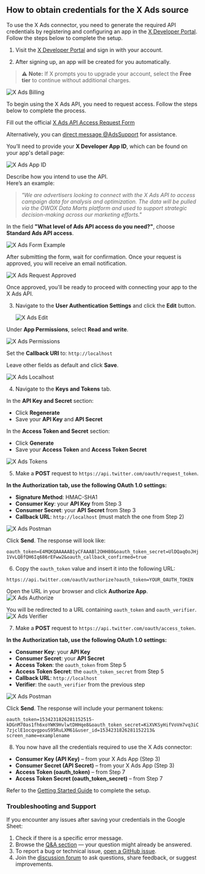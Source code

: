 ## How to obtain credentials for the X Ads source

To use the X Ads connector, you need to generate the required API credentials by registering and configuring an app in the [X Developer Portal](https://developer.x.com/). Follow the steps below to complete the setup.

1. Visit the [X Developer Portal](https://developer.x.com/) and sign in with your account.

2. After signing up, an app will be created for you automatically.

> ⚠️ **Note:** If X prompts you to upgrade your account, select the **Free tier** to continue without additional charges.

![X Ads Billing](res/xads_prices.png)

To begin using the X Ads API, you need to request access. Follow the steps below to complete the process. 

Fill out the official [X Ads API Access Request Form](https://docs.google.com/forms/d/e/1FAIpQLSftPYn1PeCkopGzlc-EW7mvwUm-S1P94RANGv6qncehoHJWKg/viewform)  

Alternatively, you can [direct message @AdsSupport](https://ads.x.com/en/help) for assistance.

You’ll need to provide your **X Developer App ID**, which can be found on your app's detail page:  

   ![X Ads App ID](res/xads_appid.png)

Describe how you intend to use the API.  
Here’s an example:

> _"We are advertisers looking to connect with the X Ads API to access campaign data for analysis and optimization. The data will be pulled via the OWOX Data Marts platform and used to support strategic decision-making across our marketing efforts."_

In the field **"What level of Ads API access do you need?"**, choose **Standard Ads API access**.

![X Ads Form Example](res/xads_formexample.png)

After submitting the form, wait for confirmation. Once your request is approved, you will receive an email notification.

![X Ads Request Approved](res/xads_requestapprove.png)

Once approved, you'll be ready to proceed with connecting your app to the X Ads API.

3. Navigate to the **User Authentication Settings** and click the **Edit** button.  

   ![X Ads Edit](res/xads_edit.png)

Under **App Permissions**, select **Read and write**.

   ![X Ads Permissions](res/xads_permissions.png)

Set the **Callback URI** to: `http://localhost`

Leave other fields as default and click **Save**.  

   ![X Ads Localhost](res/xads_localhost.png)

4. Navigate to the **Keys and Tokens** tab. 

In the **API Key and Secret** section:
   - Click **Regenerate**
   - Save your **API Key** and **API Secret**
   
In the **Access Token and Secret** section:
   - Click **Generate**
   - Save your **Access Token** and **Access Token Secret**

![X Ads Tokens](res/xads_tokens.png)

5. Make a **POST** request to `https://api.twitter.com/oauth/request_token`.

**In the Authorization tab, use the following OAuth 1.0 settings:**

- **Signature Method**: HMAC-SHA1  
- **Consumer Key**: your **API Key** from Step 3  
- **Consumer Secret**: your **API Secret** from Step 3  
- **Callback URL**: `http://localhost` (must match the one from Step 2)  

![X Ads Postman](res/xads_postman.png)

Click **Send**. The response will look like:

`
oauth_token=E4MQKQAAAAAB1yCFAAABl2OHH80&oauth_token_secret=UlDQaqOoJHj1VvLQ8fQH6Iq686rEFww2&oauth_callback_confirmed=true
`

6. Copy the `oauth_token` value and insert it into the following URL:

`https://api.twitter.com/oauth/authorize?oauth_token=YOUR_OAUTH_TOKEN`

Open the URL in your browser and click **Authorize App**.  
   ![X Ads Authorize](res/xads_authorize.png)

You will be redirected to a URL containing `oauth_token` and `oauth_verifier`.  
   ![X Ads Verifier](res/xads_verifier.png)

7. Make a **POST** request to `https://api.twitter.com/oauth/access_token`.

**In the Authorization tab, use the following OAuth 1.0 settings:**

- **Consumer Key**: your **API Key**
- **Consumer Secret**: your **API Secret**
- **Access Token**: the `oauth_token` from Step 5
- **Access Token Secret**: the `oauth_token_secret` from Step 5
- **Callback URL**: `http://localhost`
- **Verifier**: the `oauth_verifier` from the previous step

![X Ads Postman](res/xads_accesstoken.png)

Click **Send**. The response will include your permanent tokens:

`oauth_token=1534231826281152515-kDGnM70as1fh6xoYWK9HvlwtDHHqe8&oauth_token_secret=KiXVKSyHifVoVm7vq3iC7zjclE1ocqvgpouS95RuLXM61&user_id=1534231826281152213&
screen_name=examplename`

8. You now have all the credentials required to use the X Ads connector:

- **Consumer Key (API Key)** – from your X Ads App (Step 3)
- **Consumer Secret (API Secret)** – from your X Ads App (Step 3)
- **Access Token (oauth_token)** – from Step 7
- **Access Token Secret (oauth_token_secret)** – from Step 7

Refer to the [Getting Started Guide](GETTING_STARTED.md) to complete the setup.

### Troubleshooting and Support

If you encounter any issues after saving your credentials in the Google Sheet:

1. Check if there is a specific error message.
2. Browse the [Q&A section](https://github.com/OWOX/owox-data-marts/discussions/categories/q-a) — your question might already be answered.
3. To report a bug or technical issue, [open a GitHub issue](https://github.com/OWOX/owox-data-marts/issues).
4. Join the [discussion forum](https://github.com/OWOX/owox-data-marts/discussions) to ask questions, share feedback, or suggest improvements.
